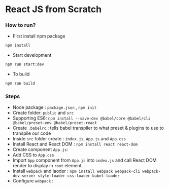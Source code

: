 # React JS from Scratch


### How to run?

- First install npm package

```js
npm install
```

- Start development 

```bash
npm run start:dev
```

- To build 

```bash
npm run build
```

### Steps

- Node package : `package.json` , `npm init`
- Create folder: `public` and `src`
- Supporting ES6: `npm install --save-dev @babel/core @babel/cli @babel/preset-env @babel/preset-react`
- Create `.babelrc` : tells babel transpiler to what preset & plugins to use to transpile our code
- Inside `src` folder create : `index.js`, `App.js` and `App.css`
- Install React and React DOM : `npm install react react-dom`
- Create component `App.js`:
- Add CSS to `App.css`
- Import `App` component from `App.js` into `index.js` and call React DOM render to display in `root` element.
- Install `webpack` and laoder : `npm install webpack webpack-cli webpack-dev-server style-loader css-loader babel-loader`
- Configure `webpack` : 

